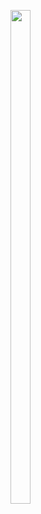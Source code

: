 <p>
<img src="https://user-images.githubusercontent.com/124056284/221629780-0d5467b7-43c8-4b47-b8c6-4ffa479555da.png" width=25% height=45%>
</p>
